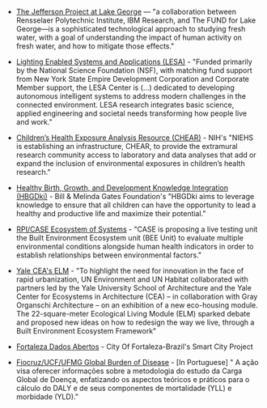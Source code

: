 * [The Jefferson Project at Lake George](http://jeffersonproject.rpi.edu/) — "a collaboration between Rensselaer Polytechnic Institute, IBM Research, and The FUND for Lake George—is a sophisticated technological approach to studying fresh water, with a goal of understanding the impact of human activity on fresh water, and how to mitigate those effects."

* [Lighting Enabled Systems and Applications (LESA)](https://lesa.rpi.edu/) - "Funded primarily by the National Science Foundation (NSF), with matching fund support from New York State Empire Development Corporation and Corporate Member support, the LESA Center is (...) dedicated to developing autonomous intelligent systems to address modern challenges in the connected environment. LESA research integrates basic science, applied engineering and societal needs transforming how people live and work."

* [Children’s Health Exposure Analysis Resource (CHEAR)](https://www.niehs.nih.gov/research/supported/exposure/chear/) - NIH's "NIEHS is establishing an infrastructure, CHEAR, to provide the extramural research community access to laboratory and data analyses that add or expand the inclusion of environmental exposures in children’s health research."

* [Healthy Birth, Growth, and Development Knowledge Integration (HBGDki)](http://hbgdki.org/) - Bill & Melinda Gates Foundation's "HBGDki aims to leverage knowledge to ensure that all children can have the opportunity to lead a healthy and productive life and maximize their potential."

* [RPI/CASE Ecosystem of Systems](http://www.case.rpi.edu/page/project.php?pageid=13) - "CASE is proposing a live testing unit the Built Environment Ecosystem unit (BEE Unit) to evaluate multiple environmental conditions alongside human health indicators in order to establish relationships between environmental factors."

* [Yale CEA's ELM](https://www.cea.yale.edu/elm) - "To highlight the need for innovation in the face of rapid urbanization, UN Environment and UN Habitat collaborated with partners led by the Yale University School of Architecture and the Yale Center for Ecosystems in Architecture (CEA) – in collaboration with Gray Organschi Architecture – on an exhibition of a new eco-housing module. The 22-square-meter Ecological Living Module (ELM) sparked debate and proposed new ideas on how to redesign the way we live, through a Built Environment Ecosystem Framework"

* [Fortaleza Dados Abertos](http://dados.fortaleza.ce.gov.br/portal/) - City Of Fortaleza-Brazil's Smart City Project

* [Fiocruz/UCF/UFMG Global Burden of Disease](https://portal.fiocruz.br/noticia/aspectos-teoricos-e-praticos-do-processo-de-estimativa-da-carga-de-doenca-e-tema-de-curso-na) - [In Portuguese] " A ação visa oferecer informações sobre a metodologia do estudo da Carga Global de Doença, enfatizando os aspectos teóricos e práticos para o cálculo do DALY e de seus componentes de mortalidade (YLL) e morbidade (YLD)."
 